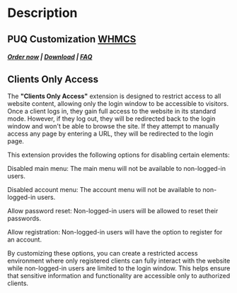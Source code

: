 # Description

## PUQ Customization **[WHMCS](https://puqcloud.com/link.php?id=77)**

#####  [Order now](https://puqcloud.com/whmcs-addon-puq-customization.php) | [Download](https://download.puqcloud.com/WHMCS/addons/PUQ-Customization/) | [FAQ](https://faq.puqcloud.com/)

## Clients Only Access

The **"Clients Only Access"** extension is designed to restrict access to all website content, allowing only the login window to be accessible to visitors. Once a client logs in, they gain full access to the website in its standard mode. However, if they log out, they will be redirected back to the login window and won't be able to browse the site. If they attempt to manually access any page by entering a URL, they will be redirected to the login page.

This extension provides the following options for disabling certain elements:

Disabled main menu: The main menu will not be available to non-logged-in users.

Disabled account menu: The account menu will not be available to non-logged-in users.

Allow password reset: Non-logged-in users will be allowed to reset their passwords.

Allow registration: Non-logged-in users will have the option to register for an account.

By customizing these options, you can create a restricted access environment where only registered clients can fully interact with the website while non-logged-in users are limited to the login window. This helps ensure that sensitive information and functionality are accessible only to authorized clients.
